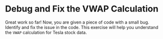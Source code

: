 # Debug and Fix the VWAP Calculation

Great work so far! Now, you are given a piece of code with a small bug. Identify and fix the issue in the code. This exercise will help you understand the `VWAP` calculation for Tesla stock data.